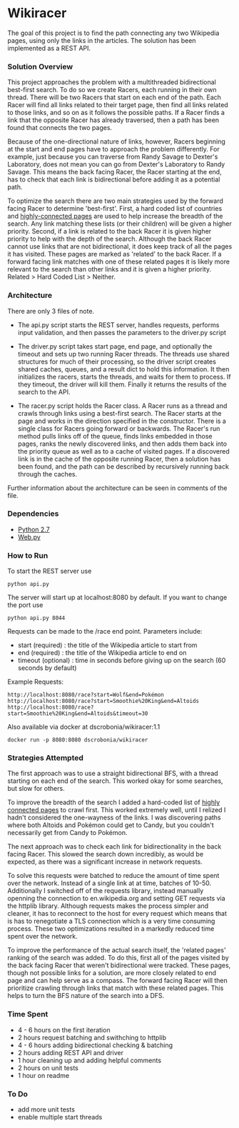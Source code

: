 # Wikiracer

The goal of this project is to find the path connecting any two Wikipedia pages, using only the links in the articles. The solution has been implemented as a REST API.

### Solution Overview
This project approaches the problem with a multithreaded bidirectional best-first search. To do so we create Racers, each running in their own thread. There will be two Racers that start on each end of the path. Each Racer will find all links related to their target page, then find all links related to those links, and so on as it follows the possible paths. If a Racer finds a link that the opposite Racer has already traversed, then a path has been found that connects the two pages.

Because of the one-directional nature of links, however, Racers beginning at the start and end pages have to approach the problem differently. For example, just because you can traverse from Randy Savage to Dexter's Laboratory, does not mean you can go from Dexter's Laboratory to Randy Savage. This means the back facing Racer, the Racer starting at the end, has to check that each link is bidirectional before adding it as a potential path.

To optimize the search there are two main strategies used by the forward facing Racer to determine 'best-first'. First, a hard coded list of countries and [highly-connected pages](http://mu.netsoc.ie/wiki/) are used to help increase the breadth of the search. Any link matching these lists (or their children) will be given a higher priority. Second, if a link is related to the back Racer it is given higher priority to help with the depth of the search. Although the back Racer cannot use links that are not bidirectional, it does keep track of all the pages it has visited. These pages are marked as 'related' to the back Racer. If a forward facing link matches with one of these related pages it is likely more relevant to the search than other links and it is given a higher priority. Related > Hard Coded List > Neither.

### Architecture
There are only 3 files of note.

- The api.py script starts the REST server, handles requests, performs input validation, and then passes the parameters to the driver.py script

- The driver.py script takes start page, end page, and optionally the timeout and sets up two running Racer threads. The threads use shared structures for much of their processing, so the driver script creates shared caches, queues, and a result dict to hold this information. It then initializes the racers, starts the threads, and waits for them to process. If they timeout, the driver will kill them. Finally it returns the results of the search to the API.

- The racer.py script holds the Racer class. A Racer runs as a thread and crawls through links using a best-first search. The Racer starts at the page and works in the direction specified in the constructor. There is a single class for Racers going forward or backwards. The Racer's run method pulls links off of the queue, finds links embedded in those pages, ranks the newly discovered links, and then adds them back into the priority queue as well as to a cache of visited pages. If a discovered link is in the cache of the opposite running Racer, then a solution has been found, and the path can be described by recursively running back through the caches.
 
Further information about the architecture can be seen in comments of the file.


### Dependencies
- [Python 2.7](https://www.python.org/download/releases/2.7/)
- [Web.py](http://webpy.org/)

### How to Run
To start the REST server use
```
python api.py
```
The server will start up at localhost:8080 by default. If you want to change the port use
```
python api.py 8044
```
Requests can be made to the /race end point. Parameters include:
- start (required) : the title of the Wikipedia article to start from
- end (required) : the title of the Wikipedia article to end on 
- timeout (optional) : time in seconds before giving up on the search (60 seconds by default)

Example Requests:
```
http://localhost:8080/race?start=Wolf&end=Pokémon
http://localhost:8080/race?start=Smoothie%20King&end=Altoids
http://localhost:8080/race?start=Smoothie%20King&end=Altoids&timeout=30
```

Also available via docker at dscrobonia/wikiracer:1.1
```
docker run -p 8080:8080 dscrobonia/wikiracer
```

### Strategies Attempted

The first approach was to use a straight bidirectional BFS, with a thread starting on each end of the search. This worked okay for some searches, but slow for others.

To improve the breadth of the search I added a hard-coded list of [highly connected pages](http://mu.netsoc.ie/wiki/_) to crawl first. This worked extremely well, until I relized I hadn't considered the one-wayness of the links. I was discovering paths where both Altoids and Pokémon could get to Candy, but you couldn't necessarily get from Candy to Pokémon.

The next approach was to check each link for bidirectionality in the back facing Racer. This slowed the search down incredibly, as would be expected, as there was a significant increase in network requests.

To solve this requests were batched to reduce the amount of time spent over the network. Instead of a single link at at time, batches of 10-50. Additionally I switched off of the requests library, instead manually openning the connection to en.wikipedia.org and setting GET requests via the httplib library. Although requests makes the process simpler and cleaner, it has to reconnect to the host for every request which means that is has to renegotiate a TLS connection which is a very time consuming process. These two optimizations resulted in a markedly reduced time spent over the network.

To improve the performance of the actual search itself, the 'related pages' ranking of the search was added. To do this, first all of the pages visited by the back facing Racer that weren't bidirectional were tracked. These pages, though not possible links for a solution, are more closely related to end page and can help serve as a compass. The forward facing Racer will then prioritize crawling through links that match with these related pages. This helps to turn the BFS nature of the search into a DFS.


### Time Spent
- 4 - 6 hours on the first iteration
- 2 hours request batching and swithching to httplib
- 4 - 6 hours adding bidirectional checking & batching
- 2 hours adding REST API and driver
- 1 hour cleaning up and adding helpful comments
- 2 hours on unit tests
- 1 hour on readme

### To Do
- add more unit tests
- enable multiple start threads
